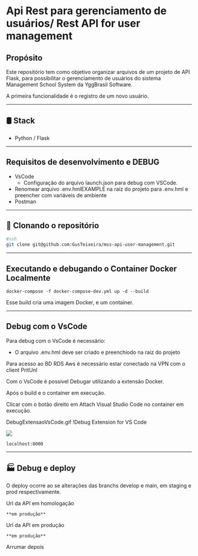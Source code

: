 # Api Rest para gerenciamento de usuários/ Rest API for user management


## Propósito
Este repositório tem como objetivo organizar arquivos de um projeto de API Flask, para possibilitar o gerenciamento de usuários do sistema Management School System da YggBrasil Software.

A primeira funcionalidade é o registro de um novo usuário.

---
## 🛢️ Stack
- Python / Flask


---
## Requisitos de desenvolvimento e DEBUG

- VsCode
    - Configuração do arquivo launch.json para debug com VSCode.
- Renomear arquivo .env.hmlEXAMPLE na raiz do projeto para .env.hml e preencher com variáveis de ambiente
- Postman


---
## 🐑 Clonando o repositório

``` bash
#ssh
git clone git@github.com:GusTeixeira/mss-api-user-management.git
```
---
## Executando e debugando o Container Docker Localmente

```
docker-compose -f docker-compose-dev.yml up -d --build
```
Esse build cria uma imagem Docker, e um container.



---
## Debug com o VsCode
Para debug com o VsCode é necessário:
- O arquivo .env.hml deve ser criado e preenchiodo  na raiz do projeto

Para acesso ao BD RDS Aws é necessário estar conectado na VPN com o client PritUnl

Com o VsCode é possível Debugar utilizando a extensão Docker.

Após o build e o container em execução. 

Clicar com o botão direito em Attach Visual Studio Code no container em execução.

DebugExtensaoVsCode.gif
!Debug Extension for VS Code

![](assets/DebugExtensaoVsCode.gif)


```
localhost:8000
```

---
## 🏭 Debug e deploy

O deploy ocorre ao se  alterações das branchs develop e main, em staging e prod respectivamente. 


Url da API em homologação

```
**em produção**
```

Url da API em produção

```
**em produção**
```

Arrumar depois
